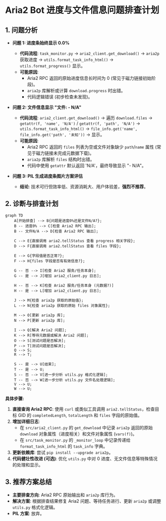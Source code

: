 # Aria2 Bot 进度与文件信息问题排查计划

## 1. 问题分析

*   **问题 1: 进度条始终显示 0.0%**
    *   **代码流程**: `task_monitor.py` -> `aria2_client.get_download()` -> `aria2p` 获取进度 -> `utils.format_task_info_html()` -> `utils.format_progress()` 显示。
    *   **可能原因**:
        *   Aria2 RPC 返回的原始进度信息长时间为 0 (常见于磁力链接初始阶段)。
        *   `aria2p` 库解析或计算 `download.progress` 时出错。
        *   代码逻辑错误 (初步检查未发现)。

*   **问题 2: 文件信息显示 "文件: - N/A"**
    *   **代码流程**: `aria2_client.get_download()` -> 遍历 `download.files` -> `getattr(f, 'name', 'N/A')` / `getattr(f, 'path', 'N/A')` -> `utils.format_task_info_html()` -> `file_info.get('name', file_info.get('path', '未知'))` -> 显示。
    *   **可能原因**:
        *   Aria2 RPC 返回的 `files` 列表为空或文件对象缺少 `path`/`name` 属性 (常见于磁力链接未完成元数据下载)。
        *   `aria2p` 库解析 `files` 结构时出错。
        *   代码中使用 `getattr` 默认返回 'N/A'，最终导致显示 "- N/A"。

*   **问题 3: PIL 生成进度条图片方案评估**
    *   **结论**: 技术可行但效率低、资源消耗大、用户体验差，**强烈不推荐**。

## 2. 诊断与排查计划

```mermaid
graph TD
    A[开始排查] --> B{问题是进度0%还是文件N/A?};
    B -- 进度0% --> C[检查 Aria2 RPC 输出];
    B -- 文件N/A --> D[检查 Aria2 RPC 输出];

    C --> E{直接调用 aria2.tellStatus 查看 progress 相关字段};
    D --> F{直接调用 aria2.tellStatus 查看 files 字段};

    E --> G{字段值是否正常?};
    F --> H{files 字段是否有有效信息?};

    G -- 否 --> I[检查 Aria2 服务/任务本身];
    G -- 是 --> J[增加 aria2_client.py 日志];

    H -- 否 --> K[检查 Aria2 服务/任务本身 (元数据?)]
    H -- 是 --> L[增加 aria2_client.py 日志];

    J --> M{检查 aria2p 获取的原始值};
    L --> N{检查 aria2p 获取的原始 files 对象属性};

    M --> O[更新 aria2p 库];
    N --> P[更新 aria2p 库];

    I --> Q[解决 Aria2 问题];
    K --> R[等待元数据或解决 Aria2 问题];
    O --> S[测试问题是否解决];
    P --> T[测试问题是否解决];
    Q --> S;
    R --> T;

    S -- 是 --> U[结束];
    T -- 是 --> U;
    S -- 否 --> V[进一步分析 utils.py 格式化逻辑];
    T -- 否 --> W[进一步分析 utils.py 文件名处理逻辑];
    V --> U;
    W --> U;

```

**具体步骤:**

1.  **直接查询 Aria2 RPC**: 使用 `curl` 或类似工具调用 `aria2.tellStatus`，检查目标 GID 的 `completedLength`, `totalLength` 和 `files` 字段的原始值。
2.  **增加详细日志**:
    *   在 `src/aria2_client.py` 的 `get_download` 中记录 `aria2p` 返回的原始 `download` 对象属性（进度相关）和文件对象属性 (`vars(f)`)。
    *   在 `src/task_monitor.py` 的 `_monitor_loop` 中记录传递给 `format_task_info_html` 的 `task_info` 字典。
3.  **更新依赖库**: 尝试 `pip install --upgrade aria2p`。
4.  **代码健壮性改进 (可选)**: 优化 `utils.py` 中对 0 进度、无文件信息等特殊情况的处理和显示。

## 3. 推荐方案总结

*   **主要排查方向**: Aria2 RPC 原始输出和 `aria2p` 库行为。
*   **解决方案**: 根据排查结果修复 Aria2 问题、等待任务进行、更新 `aria2p` 或调整 `utils.py` 格式化逻辑。
*   **PIL 方案**: 放弃。